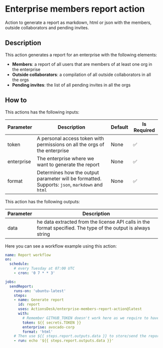 # Enterprise members report action

Action to generate a report as markdown, html or json with the members, outside collaborators and pending invites.

## Description

This action generates a report for an enterprise with the following elements:
- **Members**: a report of all users that are members of at least one org in the enterprise
- **Outside collaborators**: a compilation of all outside collaborators in all the orgs
- **Pending invites**: the list of all pending invites in all the orgs

## How to

This actions has the following inputs:

| Parameter  | Description                                                                                    | Default | Is Required |
|------------|------------------------------------------------------------------------------------------------|---------|-------------|
| token      | A personal access token with permissions on all the orgs of the enterprise                     | None    | ✅           |
| enterprise | The enterprise where we want to generate the report                                            | None    | ✅           |
| format     | Determines how the output parameter will be formatted. Supports: `json`, `markdown` and `html` | None    | ✅           |

This action has the following outputs:

| Parameter | Description                                                                                                   |
|-----------|---------------------------------------------------------------------------------------------------------------|
| data      | he data extracted from the license API calls in the format specified. The type of the output is always string |


Here you can see a workflow example using this action:

```yml
name: Report workflow
on: 
  schedule:
    # every Tuesday at 07:00 UTC
    - cron: '0 7 * * 3'

jobs:
  sendReport:
    runs-on: 'ubuntu-latest'
    steps:
    - name: Generate report
      id: report
      uses: ActionsDesk/enterprise-members-report-action@latest
      with:
        # Remember GITHUB_TOKEN doesn't work here as we require to have access to the enterprise
        token: ${{ secrets.TOKEN }} 
        enterprise: avocado-corp
        format: 'html'
    # Then use ${{ steps.report.outputs.data }} to store/send the report somewhere
    - run: echo '${{ steps.report.outputs.data }}'
```
